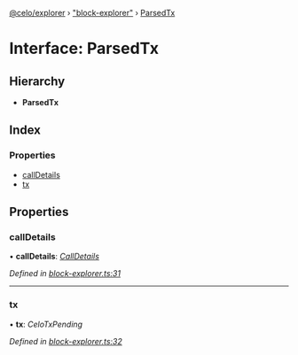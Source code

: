 [@celo/explorer](../README.md) › ["block-explorer"](../modules/_block_explorer_.md) › [ParsedTx](_block_explorer_.parsedtx.md)

# Interface: ParsedTx

## Hierarchy

* **ParsedTx**

## Index

### Properties

* [callDetails](_block_explorer_.parsedtx.md#calldetails)
* [tx](_block_explorer_.parsedtx.md#tx)

## Properties

###  callDetails

• **callDetails**: *[CallDetails](_block_explorer_.calldetails.md)*

*Defined in [block-explorer.ts:31](https://github.com/celo-org/celo-monorepo/blob/master/packages/sdk/explorer/src/block-explorer.ts#L31)*

___

###  tx

• **tx**: *CeloTxPending*

*Defined in [block-explorer.ts:32](https://github.com/celo-org/celo-monorepo/blob/master/packages/sdk/explorer/src/block-explorer.ts#L32)*
